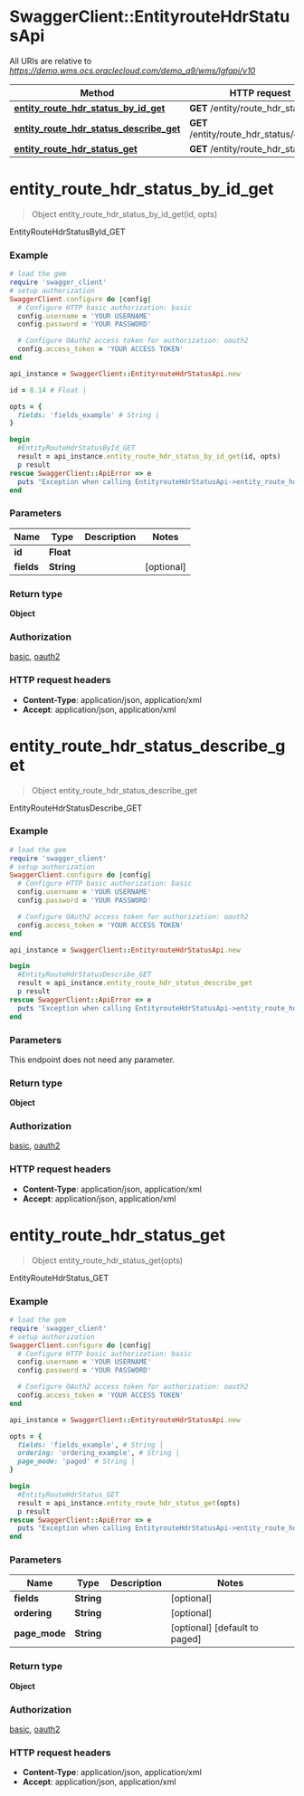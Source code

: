 # SwaggerClient::EntityrouteHdrStatusApi

All URIs are relative to *https://demo.wms.ocs.oraclecloud.com/demo_a9/wms/lgfapi/v10*

Method | HTTP request | Description
------------- | ------------- | -------------
[**entity_route_hdr_status_by_id_get**](EntityrouteHdrStatusApi.md#entity_route_hdr_status_by_id_get) | **GET** /entity/route_hdr_status/{id} | EntityRouteHdrStatusById_GET
[**entity_route_hdr_status_describe_get**](EntityrouteHdrStatusApi.md#entity_route_hdr_status_describe_get) | **GET** /entity/route_hdr_status/describe | EntityRouteHdrStatusDescribe_GET
[**entity_route_hdr_status_get**](EntityrouteHdrStatusApi.md#entity_route_hdr_status_get) | **GET** /entity/route_hdr_status | EntityRouteHdrStatus_GET


# **entity_route_hdr_status_by_id_get**
> Object entity_route_hdr_status_by_id_get(id, opts)

EntityRouteHdrStatusById_GET



### Example
```ruby
# load the gem
require 'swagger_client'
# setup authorization
SwaggerClient.configure do |config|
  # Configure HTTP basic authorization: basic
  config.username = 'YOUR USERNAME'
  config.password = 'YOUR PASSWORD'

  # Configure OAuth2 access token for authorization: oauth2
  config.access_token = 'YOUR ACCESS TOKEN'
end

api_instance = SwaggerClient::EntityrouteHdrStatusApi.new

id = 8.14 # Float | 

opts = { 
  fields: 'fields_example' # String | 
}

begin
  #EntityRouteHdrStatusById_GET
  result = api_instance.entity_route_hdr_status_by_id_get(id, opts)
  p result
rescue SwaggerClient::ApiError => e
  puts "Exception when calling EntityrouteHdrStatusApi->entity_route_hdr_status_by_id_get: #{e}"
end
```

### Parameters

Name | Type | Description  | Notes
------------- | ------------- | ------------- | -------------
 **id** | **Float**|  | 
 **fields** | **String**|  | [optional] 

### Return type

**Object**

### Authorization

[basic](../README.md#basic), [oauth2](../README.md#oauth2)

### HTTP request headers

 - **Content-Type**: application/json, application/xml
 - **Accept**: application/json, application/xml



# **entity_route_hdr_status_describe_get**
> Object entity_route_hdr_status_describe_get

EntityRouteHdrStatusDescribe_GET



### Example
```ruby
# load the gem
require 'swagger_client'
# setup authorization
SwaggerClient.configure do |config|
  # Configure HTTP basic authorization: basic
  config.username = 'YOUR USERNAME'
  config.password = 'YOUR PASSWORD'

  # Configure OAuth2 access token for authorization: oauth2
  config.access_token = 'YOUR ACCESS TOKEN'
end

api_instance = SwaggerClient::EntityrouteHdrStatusApi.new

begin
  #EntityRouteHdrStatusDescribe_GET
  result = api_instance.entity_route_hdr_status_describe_get
  p result
rescue SwaggerClient::ApiError => e
  puts "Exception when calling EntityrouteHdrStatusApi->entity_route_hdr_status_describe_get: #{e}"
end
```

### Parameters
This endpoint does not need any parameter.

### Return type

**Object**

### Authorization

[basic](../README.md#basic), [oauth2](../README.md#oauth2)

### HTTP request headers

 - **Content-Type**: application/json, application/xml
 - **Accept**: application/json, application/xml



# **entity_route_hdr_status_get**
> Object entity_route_hdr_status_get(opts)

EntityRouteHdrStatus_GET



### Example
```ruby
# load the gem
require 'swagger_client'
# setup authorization
SwaggerClient.configure do |config|
  # Configure HTTP basic authorization: basic
  config.username = 'YOUR USERNAME'
  config.password = 'YOUR PASSWORD'

  # Configure OAuth2 access token for authorization: oauth2
  config.access_token = 'YOUR ACCESS TOKEN'
end

api_instance = SwaggerClient::EntityrouteHdrStatusApi.new

opts = { 
  fields: 'fields_example', # String | 
  ordering: 'ordering_example', # String | 
  page_mode: 'paged' # String | 
}

begin
  #EntityRouteHdrStatus_GET
  result = api_instance.entity_route_hdr_status_get(opts)
  p result
rescue SwaggerClient::ApiError => e
  puts "Exception when calling EntityrouteHdrStatusApi->entity_route_hdr_status_get: #{e}"
end
```

### Parameters

Name | Type | Description  | Notes
------------- | ------------- | ------------- | -------------
 **fields** | **String**|  | [optional] 
 **ordering** | **String**|  | [optional] 
 **page_mode** | **String**|  | [optional] [default to paged]

### Return type

**Object**

### Authorization

[basic](../README.md#basic), [oauth2](../README.md#oauth2)

### HTTP request headers

 - **Content-Type**: application/json, application/xml
 - **Accept**: application/json, application/xml



